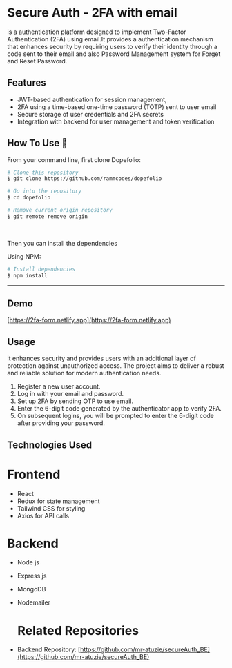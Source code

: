 # Secure Auth - 2FA with email
is a authentication platform designed to implement Two-Factor Authentication (2FA) using email.It provides a authentication mechanism that enhances security by requiring users to verify their identity through a code sent to their email and also Password Management system for Forget and Reset Password.

## Features
- JWT-based authentication for session management,
- 2FA using a time-based one-time password (TOTP) sent to user email
- Secure storage of user credentials and 2FA secrets
- Integration with backend for user management and token verification

## How To Use 🔧

From your command line, first clone Dopefolio:

```bash
# Clone this repository
$ git clone https://github.com/rammcodes/dopefolio

# Go into the repository
$ cd dopefolio

# Remove current origin repository
$ git remote remove origin
```

<br/>

Then you can install the dependencies

Using NPM:

```bash
# Install dependencies
$ npm install
```
---

## Demo
[https://2fa-form.netlify.app](https://2fa-form.netlify.app)

## Usage
it enhances security and provides users with an additional layer of protection against unauthorized access. The project aims to deliver a robust and reliable solution for modern authentication needs.

1. Register a new user account.
2. Log in with your email and password.
3. Set up 2FA by sending OTP to use email.
4. Enter the 6-digit code generated by the authenticator app to verify 2FA.
5. On subsequent logins, you will be prompted to enter the 6-digit code after providing your password.

## Technologies Used
# Frontend
- React
- Redux for state management
- Tailwind CSS for styling
- Axios for API calls

# Backend
- Node js
- Express js
- MongoDB
- Nodemailer

  # Related Repositories
- Backend Repository: [https://github.com/mr-atuzie/secureAuth_BE](https://github.com/mr-atuzie/secureAuth_BE)

